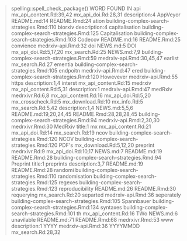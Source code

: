 > spelling::spell_check_package()
WORD              FOUND IN
api               mx_api_content.Rd:39,42
                  mx_api_doi.Rd:28,31
                  description:4
AppVeyor          README.md:14
                  README.Rmd:24
ation             building-complex-search-strategies.Rmd:110
biorxiv           description:4
capitalisation    building-complex-search-strategies.Rmd:125
Capitalisation    building-complex-search-strategies.Rmd:103
Codecov           README.md:16
                  README.Rmd:25
convience         medrxiv-api.Rmd:32
doi               NEWS.md:5
DOI               mx_api_doi.Rd:5,17,20
                  mx_search.Rd:25
                  NEWS.md:7,9
                  building-complex-search-strategies.Rmd:59
                  medrxiv-api.Rmd:30,45,47
earlist           mx_search.Rd:27
ementia           building-complex-search-strategies.Rmd:105
endpoitn          medrxiv-api.Rmd:47
ered              building-complex-search-strategies.Rmd:120
Howevever         medrxiv-api.Rmd:55
https             description:1,4
interst           mx_api_content.Rd:15
medrxiv           mx_api_content.Rd:5,31
                  description:1
                  medrxiv-api.Rmd:47
medRxiv           medrxivr.Rd:6,8
                  mx_api_content.Rd:16
                  mx_api_doi.Rd:5,20
                  mx_crosscheck.Rd:5
                  mx_download.Rd:10
                  mx_info.Rd:5
                  mx_search.Rd:5,42
                  description:1,4
                  NEWS.md:5,5,6
                  README.md:19,20,24,45
                  README.Rmd:28,28,28,45
                  building-complex-search-strategies.Rmd:94
                  medrxiv-api.Rmd:2,30,30
                  medrxivr.Rmd:30
MedRxiv           title:1
mx                mx_api_content.Rd:21
                  mx_api_doi.Rd:14
                  mx_search.Rd:19
ncov              building-complex-search-strategies.Rmd:120
NCOV              building-complex-search-strategies.Rmd:120
PDF's             mx_download.Rd:5,12,20
preprint          medrxivr.Rd:9
                  mx_api_doi.Rd:10,17
                  NEWS.md:7
                  README.md:19
                  README.Rmd:28
                  building-complex-search-strategies.Rmd:94
Preprint          title:1
preprints         description:3,7
                  README.md:19
                  README.Rmd:28
randomi           building-complex-search-strategies.Rmd:110
randomisation     building-complex-search-strategies.Rmd:125
regexes           building-complex-search-strategies.Rmd:123
reproducibility   README.md:26
                  README.Rmd:30
requerying        mx_search.Rd:20
separted          medrxiv-api.Rmd:36
seperately        building-complex-search-strategies.Rmd:105
Spannbauer        building-complex-search-strategies.Rmd:134
syntaxes          building-complex-search-strategies.Rmd:101
th                mx_api_content.Rd:16
TWo               NEWS.md:6
unavilable        README.md:71
                  README.Rmd:68
                  medrxivr.Rmd:53
www               description:1
YYYY              medrxiv-api.Rmd:36
YYYYMMDD          mx_search.Rd:28,32
